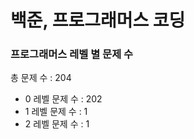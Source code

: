 # 백준, 프로그래머스 코딩
### 프로그래머스 레벨 별 문제 수
총 문제 수 : 204
- 0 레벨 문제 수 : 202
- 1 레벨 문제 수 : 1
- 2 레벨 문제 수 : 1

